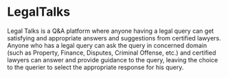 # LegalTalks
Legal Talks is a Q&amp;A platform where anyone having a legal query can get satisfying and appropriate answers and suggestions from certified lawyers. Anyone who has a legal query can ask the query in concerned domain (such as Property, Finance, Disputes, Criminal Offense, etc.) and certified lawyers can answer and provide guidance to the query, leaving the choice to the querier to select the appropriate response for his query.
